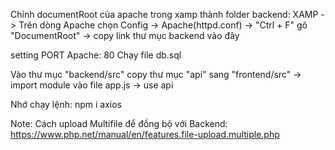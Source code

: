Chỉnh documentRoot của apache trong xamp thành folder backend: 
XAMP -> Trên dòng Apache chọn Config -> Apache(httpd.conf) -> "Ctrl + F" gõ "DocumentRoot" -> copy link thư mục backend vào đây

setting PORT Apache: 80
Chạy file db.sql

Vào thư mục "backend/src" copy thư mục "api" sang "frontend/src" -> import module vào file app.js -> use api

Nhớ chạy lệnh: npm i axios



Note:
Cách upload Multifile để đồng bộ với Backend: https://www.php.net/manual/en/features.file-upload.multiple.php 
